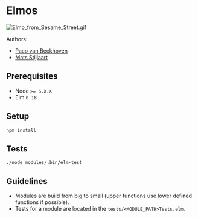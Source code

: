 # Elmos

<img src="https://upload.wikimedia.org/wikipedia/en/7/74/Elmo_from_Sesame_Street.gif" alt="Elmo_from_Sesame_Street.gif"/>

Authors:
* [Paco van Beckhoven](https://github.com/pacbeckh)
* [Mats Stijlaart](https://github.com/stil4m)

## Prerequisites

* Node `>= 6.X.X`
* Elm `0.18`


## Setup

```
npm install
```

## Tests

```
./node_modules/.bin/elm-test
```

## Guidelines

* Modules are build from big to small (upper functions use lower defined functions if possible).
* Tests for a module are located in the `tests/<MODULE_PATH>Tests.elm`.
